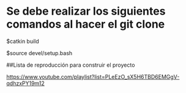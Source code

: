 # Se debe realizar los siguientes comandos al hacer el git clone
$catkin build

$source devel/setup.bash

##Lista de reproducción para construir el proyecto


https://www.youtube.com/playlist?list=PLeEzO_sX5H6TBD6EMGgV-qdhzxPY19m12
